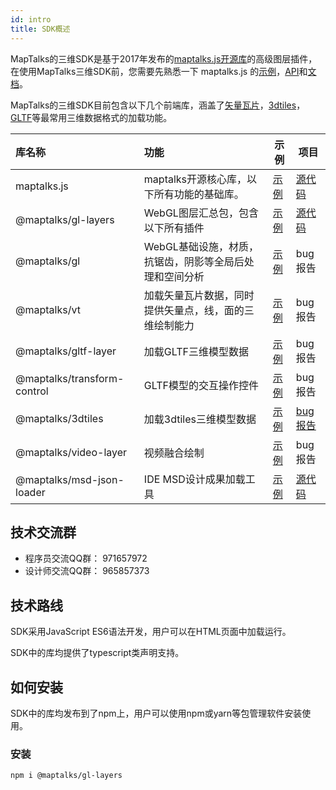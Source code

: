 ```yaml
---
id: intro
title: SDK概述
---
```


MapTalks的三维SDK是基于2017年发布的[maptalks.js开源库](https://maptalks.org)的高级图层插件，在使用MapTalks三维SDK前，您需要先熟悉一下 maptalks.js 的[示例](https://maptalks.org/examples/cn/map/load/)，[API](https://maptalks.org/maptalks.js/api/0.x/Map.html)和[文档](https://github.com/maptalks/maptalks.js/wiki)。

MapTalks的三维SDK目前包含以下几个前端库，涵盖了[矢量瓦片](../../ide/guide/basic/vt/)，[3dtiles](https://github.com/CesiumGS/3d-tiles)，[GLTF](../../ide/guide/basic/gltf/)等最常用三维数据格式的加载功能。

| 库名称     |  功能         | 示例 | 项目 |
| :-------   |:-------------| ----- | --- |
|maptalks.js | maptalks开源核心库，以下所有功能的基础库。 | [示例](https://maptalks.org/examples/cn/map/load/) | [源代码](https://github.com/maptalks/maptalks.js) |
|@maptalks/gl-layers | WebGL图层汇总包，包含以下所有插件 | [示例](http://examples.maptalks.com) | [源代码](https://github.com/fuzhenn/maptalks-gl-layers/) |
|@maptalks/gl | WebGL基础设施，材质，抗锯齿，阴影等全局后处理和空间分析 | [示例](http://examples.maptalks.com) | bug报告 |
|@maptalks/vt | 加载矢量瓦片数据，同时提供矢量点，线，面的三维绘制能力 | [示例](http://examples.maptalks.com) | bug报告 |
|@maptalks/gltf-layer         | 加载GLTF三维模型数据      | [示例](http://examples.maptalks.com) | bug报告 |
|@maptalks/transform-control  | GLTF模型的交互操作控件    | [示例](http://examples.maptalks.com) | bug报告 |
|@maptalks/3dtiles            | 加载3dtiles三维模型数据   | [示例](http://examples.maptalks.com) | [bug报告](https://github.com/fuzhenn/3dtiles-issues) |
|@maptalks/video-layer              | 视频融合绘制              | [示例](http://examples.maptalks.com) | bug报告 |
|@maptalks/msd-json-loader    | IDE MSD设计成果加载工具   | [示例](http://examples.maptalks.com) | [源代码](https://github.com/maptalks/msd-json-loader)  |

## 技术交流群

* 程序员交流QQ群： 971657972
* 设计师交流QQ群： 965857373

## 技术路线

SDK采用JavaScript ES6语法开发，用户可以在HTML页面中加载运行。

SDK中的库均提供了typescript类声明支持。

## 如何安装

SDK中的库均发布到了npm上，用户可以使用npm或yarn等包管理软件安装使用。

### 安装

```
npm i @maptalks/gl-layers
```